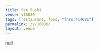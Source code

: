 ```yaml
---
title: See Sushi
venue: v16030
tags: [restaurant, food, "fhrs:414681"]
permalink: /v/16030/
layout: venue
---
```

null